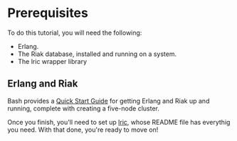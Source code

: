 # Prerequisites

To do this tutorial, you will need the following:

* Erlang.
* The Riak database, installed and running on a system.
* The lric wrapper library

## Erlang and Riak

Bash provides a [Quick Start Guide](http://docs.basho.com/riak/latest/quickstart/) for getting Erlang and Riak up and running, complete with creating a five-node cluster.

Once you finish, you'll need to set up [lric](https://github.com/billosys/lric), whose README file has everythig you need. With that done, you're ready to move on!